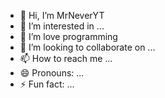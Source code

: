 - 👋 Hi, I’m MrNeverYT
- 👀 I’m interested in ...
- 🌱 I’m love programming
- 💞️ I’m looking to collaborate on ...
- 📫 How to reach me ...
- 😄 Pronouns: ...
- ⚡ Fun fact: ...

<!---
MrNeverYT/MrNeverYT is a ✨ special ✨ repository because its `README.md` (this file) appears on your GitHub profile.
You can click the Preview link to take a look at your changes.
--->
